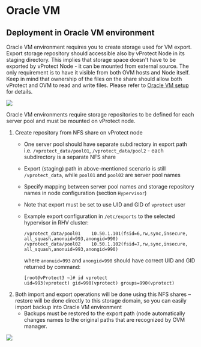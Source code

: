 # Oracle VM

## Deployment in Oracle VM environment

Oracle VM environment requires you to create storage used for VM export. Export storage repository should accessible also by vProtect Node in its staging directory. This implies that storage space doesn't have to be exported by vProtect Node - it can be mounted from external source. The only requirement is to have it visible from both OVM hosts and Node itself. Keep in mind that ownership of the files on the share should allow both vProtect and OVM to read and write files. Please refer to [Oracle VM setup](oracle-vm.md) for details.

![](https://github.com/backupmonster/storware-vprotect-manual/tree/31778b5e60e67956cc3fb965d118537bb2d2be7e/.gitbook/assets/dell-emc-vprotect_ovm-export-storage.png)

Oracle VM environments require storage repositories to be defined for each server pool and must be mounted on vProtect node.

1. Create repository from NFS share on vProtect node
   * One server pool should have separate subdirectory in export path i.e. `/vprotect_data/pool01`, `/vprotect_data/pool2` - each subdirectory is a separate NFS share
   * Export \(staging\) path in above-mentioned scenario is still `/vprotect_data`, while `pool01` and `pool02` are server pool names
   * Specify mapping between server pool names and storage repository names in node configuration \(section `Hypervisor`\)
   * Note that export must be set to use UID and GID of `vprotect` user
   * Example export configuration in `/etc/exports` to the selected hypervisor in RHV cluster:

     ```text
     /vprotect_data/pool01    10.50.1.101(fsid=6,rw,sync,insecure,
     all_squash,anonuid=993,anongid=990)
     /vprotect_data/pool02    10.50.1.102(fsid=7,rw,sync,insecure,
     all_squash,anonuid=993,anongid=990)
     ```

     where `anonuid=993` and `anongid=990` should have correct UID and GID returned by command:

     ```text
     [root@vProtect3 ~]# id vprotect
     uid=993(vprotect) gid=990(vprotect) groups=990(vprotect)
     ```
2. Both import and export operations will be done using this NFS shares – restore will be done directly to this storage domain, so you can easily import backup into Oracle VM environment
   * Backups must be restored to the export path \(node automatically changes names to the original paths that are recognized by OVM manager.

![](https://github.com/backupmonster/storware-vprotect-manual/tree/31778b5e60e67956cc3fb965d118537bb2d2be7e/.gitbook/assets/setup_ovm-storagerepo-1.png)

